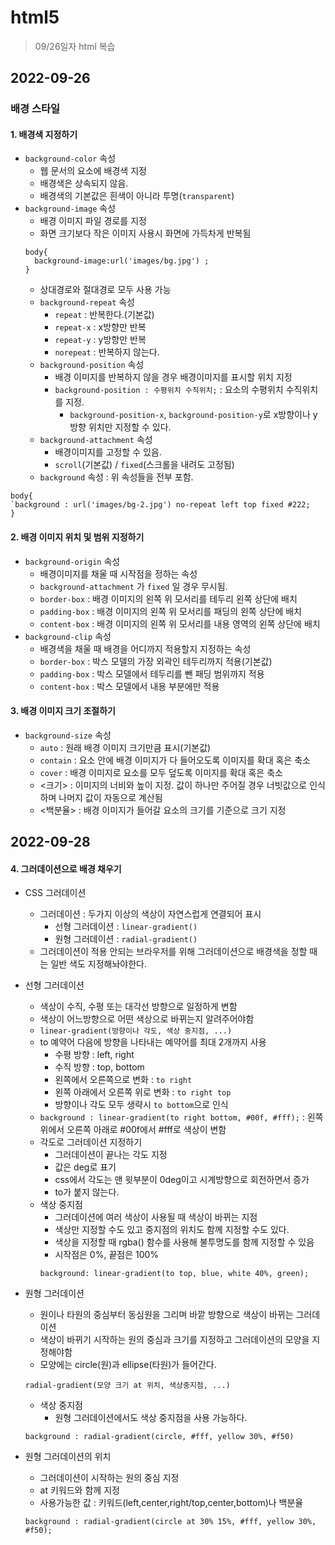 # html5

> 09/26일자 html 복습

## 2022-09-26

### 배경 스타일

#### 1. 배경색 지정하기

- `background-color` 속성
  - 웹 문서의 요소에 배경색 지정
  - 배경색은 상속되지 않음.
  - 배경색의 기본값은 흰색이 아니라 투명(`transparent`)
- `background-image` 속성
  - 배경 이미지 파일 경로를 지정
  - 화면 크기보다 작은 이미지 사용시 화면에 가득차게 반복됨
  ```
  body{
  	background-image:url('images/bg.jpg') ;
  }
  ```
  - 상대경로와 절대경로 모두 사용 가능
  - `background-repeat` 속성
    - `repeat` : 반복한다.(기본값)
    - `repeat-x` : x방향만 반복
    - `repeat-y` : y방향만 반복
    - `norepeat` : 반복하지 않는다.
  - `background-position` 속성
    - 배경 이미지를 반복하지 않을 경우 배경이미지를 표시할 위치 지정
    - `background-position : 수평위치 수직위치;` : 요소의 수평위치 수직위치를 지정.
      - `background-position-x`, `background-position-y`로 x방향이나 y방향 위치만 지정할 수 있다.
  - `background-attachment` 속성
    - 배경이미지를 고정할 수 있음.
    - `scroll`(기본값) / `fixed`(스크롤을 내려도 고정됨)
  - `background` 속성 : 위 속성들을 전부 포함.

```
body{
`background : url('images/bg-2.jpg') no-repeat left top fixed #222;
}
```

#### 2. 배경 이미지 위치 및 범위 지정하기

- `background-origin` 속성
  - 배경이미지를 채울 때 시작점을 정하는 속성
  - `background-attachment` 가 `fixed` 일 경우 무시됨.
  - `border-box` : 배경 이미지의 왼쪽 위 모서리를 테두리 왼쪽 상단에 배치
  - `padding-box` : 배경 이미지의 왼쪽 위 모서리를 패딩의 왼쪽 상단에 배치
  - `content-box` : 배경 이미지의 왼쪽 위 모서리를 내용 영역의 왼쪽 상단에 배치
- `background-clip` 속성
  - 배경색을 채울 때 배경을 어디까지 적용할지 지정하는 속성
  - `border-box` : 박스 모델의 가장 외곽인 테두리까지 적용(기본값)
  - `padding-box` : 박스 모델에서 테두리를 뺀 패딩 범위까지 적용
  - `content-box` : 박스 모델에서 내용 부분에만 적용

#### 3. 배경 이미지 크기 조절하기

- `background-size` 속성
  - `auto` : 원래 배경 이미지 크기만큼 표시(기본값)
  - `contain` : 요소 안에 배경 이미지가 다 들어오도록 이미지를 확대 혹은 축소
  - `cover` : 배경 이미지로 요소를 모두 덮도록 이미지를 확대 혹은 축소
  - <크기> : 이미지의 너비와 높이 지정. 값이 하나만 주어질 경우 너빗값으로 인식하며 나머지 값이 자동으로 계산됨
  - <백분율> : 배경 이미지가 들어갈 요소의 크기를 기준으로 크기 지정

## 2022-09-28

#### 4. 그러데이션으로 배경 채우기

- CSS 그러데이션

  - 그러데이션 : 두가지 이상의 색상이 자연스럽게 연결되어 표시
    - 선형 그러데이션 : `linear-gradient()`
    - 원형 그러데이션 : `radial-gradient()`
  - 그러데이션이 적용 안되는 브라우저를 위해 그러데이션으로 배경색을 정할 때는 일반 색도 지정해놔야한다.

- 선형 그러데이션
  - 색상이 수직, 수평 또는 대각선 방향으로 일정하게 변함
  - 색상이 어느방향으로 어떤 색상으로 바뀌는지 알려주어야함
  - `linear-gradient(방향이나 각도, 색상 중지점, ...)`
  - to 예약어 다음에 방향을 나타내는 예약어를 최대 2개까지 사용
    - 수평 방향 : left, right
    - 수직 방향 : top, bottom
    - 왼쪽에서 오른쪽으로 변화 : `to right`
    - 왼쪽 아래에서 오른쪽 위로 변화 : `to right top`
    - 방향이나 각도 모두 생략시 `to bottom`으로 인식
  - `background : linear-gradient(to right bottom, #00f, #fff);` : 왼쪽 위에서 오른쪽 아래로 #00f에서 #fff로 색상이 변함
  - 각도로 그러데이션 지정하기
    - 그러데이션이 끝나는 각도 지정
    - 값은 deg로 표기
    - css에서 각도는 맨 윗부분이 0deg이고 시계방향으로 회전하면서 증가
    - to가 붙지 않는다.
  - 색상 중지점
    - 그러데이션에 여러 색상이 사용될 때 색상이 바뀌는 지점
    - 색상만 지정할 수도 있고 중지점의 위치도 함께 지정할 수도 있다.
    - 색상을 지정할 때 rgba() 함수를 사용해 불투명도를 함께 지정할 수 있음
    - 시작점은 0%, 끝점은 100%
    ```
    background: linear-gradient(to top, blue, white 40%, green);
    ```
- 원형 그러데이션

  - 원이나 타원의 중심부터 동심원을 그리며 바깥 방향으로 색상이 바뀌는 그러데이션
  - 색상이 바뀌기 시작하는 원의 중심과 크기를 지정하고 그러데이션의 모양을 지정해야함
  - 모양에는 circle(원)과 ellipse(타원)가 들어간다.

  ```
  radial-gradient(모양 크기 at 위치, 색상중지점, ...)
  ```

  - 색상 중지점
    - 원형 그러데이션에서도 색상 중지점을 사용 가능하다.

  ```
  background : radial-gradient(circle, #fff, yellow 30%, #f50)
  ```

- 원형 그러데이션의 위치
  - 그러데이션이 시작하는 원의 중심 지정
  - at 키워드와 함께 지정
  - 사용가능한 값 : 키워드(left,center,right/top,center,bottom)나 백분율
  ```
  background : radial-gradient(circle at 30% 15%, #fff, yellow 30%, #f50);
  ```
